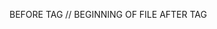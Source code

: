 BEFORE TAG
<ternary-write path="src/foo/bar.tsx" description="page to use <a> and <b> tags.">
// BEGINNING OF FILE
</ternary-write>
AFTER TAG
